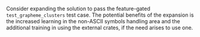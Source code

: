 Consider expanding the solution to pass the feature-gated `test_grapheme_clusters` test case.
The potential benefits of the expansion is the increased learning in the non-ASCII symbols handling area and the additional training in using the external crates, if the need arises to use one.
